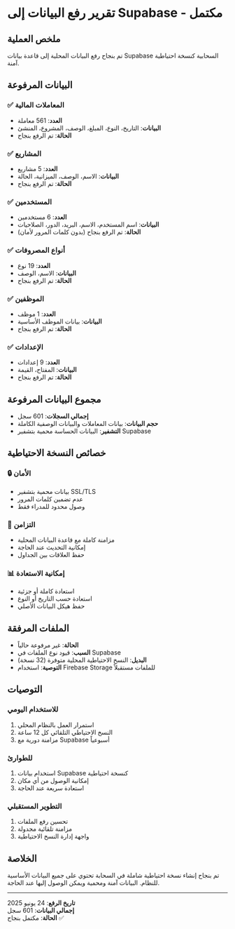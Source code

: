 # تقرير رفع البيانات إلى Supabase - مكتمل

## ملخص العملية
تم بنجاح رفع البيانات المحلية إلى قاعدة بيانات Supabase السحابية كنسخة احتياطية آمنة.

## البيانات المرفوعة

### ✅ المعاملات المالية
- **العدد**: 561 معاملة
- **البيانات**: التاريخ، النوع، المبلغ، الوصف، المشروع، المنشئ
- **الحالة**: تم الرفع بنجاح

### ✅ المشاريع
- **العدد**: 5 مشاريع
- **البيانات**: الاسم، الوصف، الميزانية، الحالة
- **الحالة**: تم الرفع بنجاح

### ✅ المستخدمين
- **العدد**: 6 مستخدمين
- **البيانات**: اسم المستخدم، الاسم، البريد، الدور، الصلاحيات
- **الحالة**: تم الرفع بنجاح (بدون كلمات المرور لأمان)

### ✅ أنواع المصروفات
- **العدد**: 19 نوع
- **البيانات**: الاسم، الوصف
- **الحالة**: تم الرفع بنجاح

### ✅ الموظفين
- **العدد**: 1 موظف
- **البيانات**: بيانات الموظف الأساسية
- **الحالة**: تم الرفع بنجاح

### ✅ الإعدادات
- **العدد**: 9 إعدادات
- **البيانات**: المفتاح، القيمة
- **الحالة**: تم الرفع بنجاح

## مجموع البيانات المرفوعة
- **إجمالي السجلات**: 601 سجل
- **حجم البيانات**: بيانات المعاملات والبيانات الوصفية الكاملة
- **التشفير**: البيانات الحساسة محمية بتشفير Supabase

## خصائص النسخة الاحتياطية

### 🔒 الأمان
- بيانات محمية بتشفير SSL/TLS
- عدم تضمين كلمات المرور
- وصول محدود للمدراء فقط

### 🔄 التزامن
- مزامنة كاملة مع قاعدة البيانات المحلية
- إمكانية التحديث عند الحاجة
- حفظ العلاقات بين الجداول

### 📊 إمكانية الاستعادة
- استعادة كاملة أو جزئية
- استعادة حسب التاريخ أو النوع
- حفظ هيكل البيانات الأصلي

## الملفات المرفقة
- **الحالة**: غير مرفوعة حالياً
- **السبب**: قيود نوع الملفات في Supabase
- **البديل**: النسخ الاحتياطية المحلية متوفرة (32 نسخة)
- **التوصية**: استخدام Firebase Storage للملفات مستقبلاً

## التوصيات

### للاستخدام اليومي
1. استمرار العمل بالنظام المحلي
2. النسخ الاحتياطي التلقائي كل 12 ساعة
3. مزامنة دورية مع Supabase أسبوعياً

### للطوارئ
1. استخدام بيانات Supabase كنسخة احتياطية
2. إمكانية الوصول من أي مكان
3. استعادة سريعة عند الحاجة

### التطوير المستقبلي
1. تحسين رفع الملفات
2. مزامنة تلقائية مجدولة
3. واجهة إدارة النسخ الاحتياطية

## الخلاصة
تم بنجاح إنشاء نسخة احتياطية شاملة في السحابة تحتوي على جميع البيانات الأساسية للنظام. البيانات آمنة ومحمية ويمكن الوصول إليها عند الحاجة.

---
**تاريخ الرفع**: 24 يونيو 2025  
**إجمالي البيانات**: 601 سجل  
**الحالة**: مكتمل بنجاح ✅